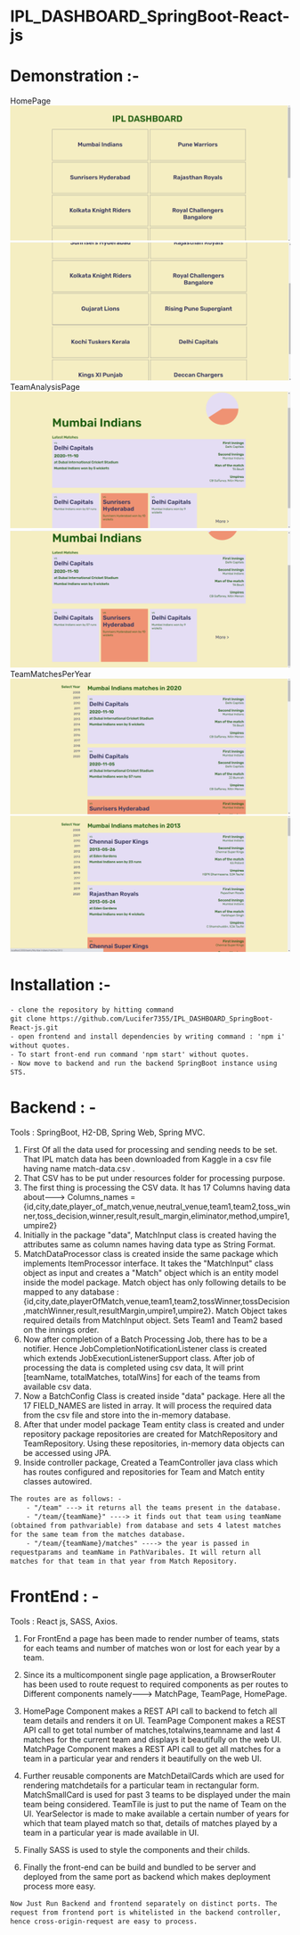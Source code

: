 # IPL_DASHBOARD_SpringBoot-React-js

# Demonstration :-
HomePage 
![HomePage1](https://github.com/Lucifer7355/IPL_DASHBOARD_SpringBoot-React-js/blob/main/photos_for_demonstration/Screenshot%20(271).png)
![HomePage2](https://github.com/Lucifer7355/IPL_DASHBOARD_SpringBoot-React-js/blob/main/photos_for_demonstration/Screenshot%20(272).png)
TeamAnalysisPage
![TeamAnalysisPage1](https://github.com/Lucifer7355/IPL_DASHBOARD_SpringBoot-React-js/blob/main/photos_for_demonstration/Screenshot%20(273).png)
![TeamAnalysisPage2](https://github.com/Lucifer7355/IPL_DASHBOARD_SpringBoot-React-js/blob/main/photos_for_demonstration/Screenshot%20(274).png)
TeamMatchesPerYear
![MatchesPerYear1](https://github.com/Lucifer7355/IPL_DASHBOARD_SpringBoot-React-js/blob/main/photos_for_demonstration/Screenshot%20(275).png)
![MatchesPerYear2](https://github.com/Lucifer7355/IPL_DASHBOARD_SpringBoot-React-js/blob/main/photos_for_demonstration/Screenshot%20(276).png)

# Installation :- 
```
- clone the repository by hitting command
git clone https://github.com/Lucifer7355/IPL_DASHBOARD_SpringBoot-React-js.git
- open frontend and install dependencies by writing command : 'npm i' without quotes.
- To start front-end run command 'npm start' without quotes.
- Now move to backend and run the backend SpringBoot instance using STS.
```

# Backend : -
Tools : SpringBoot, H2-DB, Spring Web, Spring MVC.

1. First Of all the data used for processing and sending needs to be set. That IPL match data has been downloaded from Kaggle in a csv file having name match-data.csv .
2. That CSV has to be put under resources folder for processing purpose.
3. The first thing is processing the CSV data. It has 17 Columns having data about---> 
   Columns_names = {id,city,date,player_of_match,venue,neutral_venue,team1,team2,toss_winner,toss_decision,winner,result,result_margin,eliminator,method,umpire1,umpire2}
4. Initially in the package "data", MatchInput class is created having the attributes same as column names having data type as String Format.
5. MatchDataProcessor class is created inside the same package which implements ItemProcessor interface. It takes the "MatchInput" class object as input and creates a "Match" object which is an entity model inside the model package.
   Match object has only following details to be mapped to any database :  {id,city,date,playerOfMatch,venue,team1,team2,tossWinner,tossDecision,matchWinner,result,resultMargin,umpire1,umpire2}.
   Match Object takes required details from MatchInput object. Sets Team1 and Team2 based on the innings order.
6. Now after completion of a Batch Processing Job, there has to be a notifier. Hence JobCompletionNotificationListener class is created which extends JobExecutionListenerSupport class. After job of processing the data is completed using csv data, It will print [teamName, totalMatches, totalWins] for each of the teams from available csv data. 
7. Now a BatchConfig Class is created inside "data" package. Here all the 17 FIELD_NAMES are listed in array. It will process the required data from the csv file and store into the in-memory database.
8. After that under model package Team entity class is created and under repository package repositories are created for MatchRepository and TeamRepository. Using these repositories, in-memory data objects can be accessed using JPA.
9. Inside controller package, Created a TeamController java class which has routes configured and repositories for Team and Match entity classes autowired.
```
The routes are as follows: - 
    - "/team" ---> it returns all the teams present in the database.
	- "/team/{teamName}" ----> it finds out that team using teamName       (obtained from pathvariable) from database and sets 4 latest matches for the same team from the matches database.
	- "/team/{teamName}/matches" ----> the year is passed in requestparams and teamName in PathVaribales. It will return all matches for that team in that year from Match Repository.
```
# FrontEnd : -
Tools : React js, SASS, Axios.

1. For FrontEnd a page has been made to render number of teams, stats for each teams and number of matches won or lost for each year by a team.
2. Since its a multicomponent single page application, a BrowserRouter has been used to route request to required components as per routes to Different components namely---> MatchPage, TeamPage, HomePage.
3. HomePage Component makes a REST API call to backend to fetch all team details and renders it on UI.
   TeamPage Component makes a REST API call to get total number of matches,totalwins,teamname and last 4 matches for the current team and displays it beautifully on the web UI.
   MatchPage Component makes a REST API call to get all matches for a team in a particular year and renders it beautifully on the web UI.

4. Further reusable components are MatchDetailCards which are used for rendering matchdetails for a particular team in rectangular form. 
   MatchSmallCard is used for past 3 teams to be displayed under the main team being considered. 
   TeamTile is just to put the name of Team on the UI.
   YearSelector is made to make available a certain number of years for which that team played match so that, details of matches played by a team in a particular year is made available in UI.
5. Finally SASS is used to style the components and their childs.
6. Finally the front-end can be build and bundled to be server and deployed from the same port as backend which makes deployment process more easy. 


```
Now Just Run Backend and frontend separately on distinct ports. The request from frontend port is whitelisted in the backend controller, hence cross-origin-request are easy to process.
```
